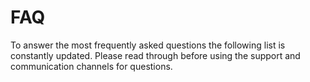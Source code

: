 # FAQ
To answer the most frequently asked questions the following list is constantly updated. Please read through before using the support and communication channels for questions.
